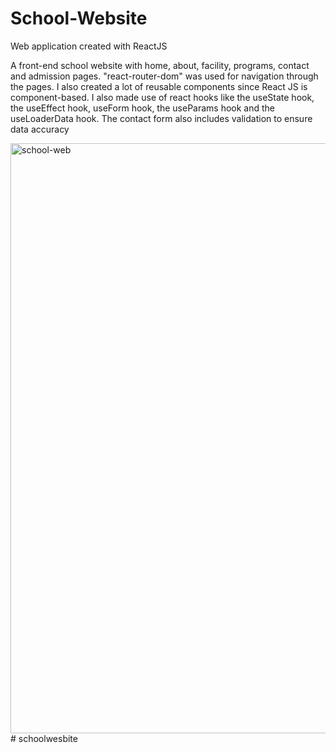 # School-Website
Web application created with ReactJS

A front-end school website with home, about, facility, programs, contact and admission pages. "react-router-dom" was used for navigation through the pages. I also created a lot of reusable components since React JS is component-based. I also made use of react hooks like the useState hook, the useEffect hook, useForm hook, the useParams hook and the useLoaderData hook. The contact form also includes validation to ensure data accuracy

<img width="944" alt="school-web" src="https://github.com/Oludefiyinfoluwa06/School-Website/assets/120565527/1c3df68c-8b3e-4af3-ba79-849b7351a1d5">
#   s c h o o l w e s b i t e  
 